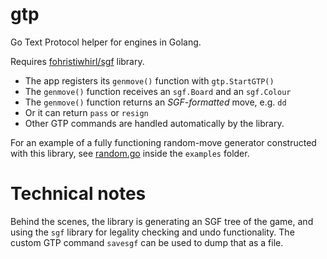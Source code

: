 # gtp
Go Text Protocol helper for engines in Golang.

Requires [fohristiwhirl/sgf](https://github.com/fohristiwhirl/sgf) library.

* The app registers its `genmove()` function with `gtp.StartGTP()`
* The `genmove()` function receives an `sgf.Board` and an `sgf.Colour`
* The `genmove()` function returns an *SGF-formatted* move, e.g. `dd`
* Or it can return `pass` or `resign`
* Other GTP commands are handled automatically by the library.

For an example of a fully functioning random-move generator constructed with this library, see [random.go](https://github.com/fohristiwhirl/gtp/blob/master/examples/random.go) inside the `examples` folder.

# Technical notes

Behind the scenes, the library is generating an SGF tree of the game, and using the `sgf` library for legality checking and undo functionality. The custom GTP command `savesgf` can be used to dump that as a file.
